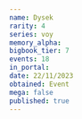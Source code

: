 ```yaml
---
name: Dysek
rarity: 4
series: voy
memory_alpha:
bigbook_tier: 7
events: 18
in_portal:
date: 22/11/2023
obtained: Event
mega: false
published: true
---
```



